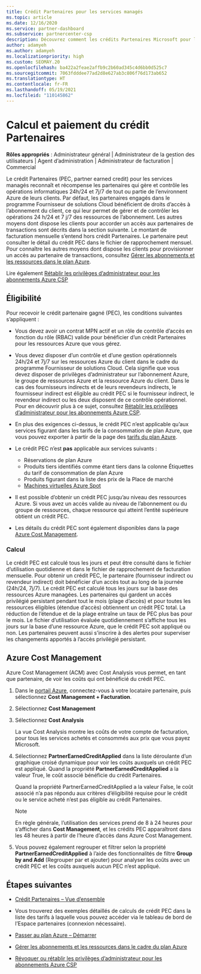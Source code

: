 ```yaml
---
title: Crédit Partenaires pour les services managés
ms.topic: article
ms.date: 12/16/2020
ms.service: partner-dashboard
ms.subservice: partnercenter-csp
description: Découvrez comment les crédits Partenaires Microsoft pour les services managés sont calculés et payés, et comment vérifier que vous êtes éligible.
author: adamyeh
ms.author: adamyeh
ms.localizationpriority: high
ms.custom: SEOMAY.20
ms.openlocfilehash: ba422a2feae2affb9c2b60ad345c4d6bb0d525c7
ms.sourcegitcommit: 7063fdddee77ad2d8e627ab3c806f76d173ab652
ms.translationtype: HT
ms.contentlocale: fr-FR
ms.lasthandoff: 05/19/2021
ms.locfileid: "110145862"
---
```

# <a name="how-the-partner-earned-credit-is-calculated-and-paid"></a>Calcul et paiement du crédit Partenaires

**Rôles appropriés** : Administrateur général | Administrateur de la gestion des utilisateurs | Agent d’administration | Administrateur de facturation | Commercial

Le crédit Partenaires (PEC, partner earned credit) pour les services managés reconnaît et récompense les partenaires qui gère et contrôle les opérations informatiques 24h/24 et 7j/7 de tout ou partie de l’environnent Azure de leurs clients. Par défaut, les partenaires engagés dans le programme Fournisseur de solutions Cloud bénéficient de droits d’accès à l’abonnement du client, ce qui leur permet de gérer et de contrôler les opérations 24 h/24 et 7 j/7 des ressources de l’abonnement. Les autres moyens dont dispose les clients pour accorder un accès aux partenaires de transactions sont décrits dans la section suivante. Le montant de facturation mensuelle s’entend hors crédit Partenaires. Le partenaire peut consulter le détail du crédit PEC dans le fichier de rapprochement mensuel. Pour connaître les autres moyens dont dispose les clients pour provisionner un accès au partenaire de transactions, consultez [Gérer les abonnements et les ressources dans le plan Azure](azure-plan-manage.md).

Lire également [Rétablir les privilèges d’administrateur pour les abonnements Azure CSP](revoke-reinstate-csp.md)

## <a name="eligibility"></a>Éligibilité

Pour recevoir le crédit partenaire gagné (PEC), les conditions suivantes s’appliquent : 

- Vous devez avoir un contrat MPN actif et un rôle de contrôle d’accès en fonction du rôle (RBAC) valide pour bénéficier d’un crédit Partenaires pour les ressources Azure que vous gérez.

- Vous devez disposer d’un contrôle et d’une gestion opérationnels 24h/24 et 7j/7 sur les ressources Azure du client dans le cadre du programme Fournisseur de solutions Cloud. Cela signifie que vous devez disposer de privilèges d’administrateur sur l’abonnement Azure, le groupe de ressources Azure et la ressource Azure du client. Dans le cas des fournisseurs indirects et de leurs revendeurs indirects, le fournisseur indirect est éligible au crédit PEC si le fournisseur indirect, le revendeur indirect ou les deux disposent de ce contrôle opérationnel. Pour en découvrir plus à ce sujet, consultez [Rétablir les privilèges d’administrateur pour les abonnements Azure CSP](./revoke-reinstate-csp.md).

- En plus des exigences ci-dessus, le crédit PEC n’est applicable qu’aux services figurant dans les tarifs de la consommation de plan Azure, que vous pouvez exporter à partir de la page des [tarifs du plan Azure](https://partner.microsoft.com/commerce/sales).

- Le crédit PEC n’est **pas** applicable aux services suivants :
    - Réservations de plan Azure
    - Produits tiers identifiés comme étant tiers dans la colonne Étiquettes du tarif de consommation de plan Azure
    - Produits figurant dans la liste des prix de la Place de marché
    - [Machines virtuelles Azure Spot](https://partner.microsoft.com/resources/collection/azure-spot-in-csp#/)

- Il est possible d’obtenir un crédit PEC jusqu’au niveau des ressources Azure. Si vous avez un accès valide au niveau de l’abonnement ou du groupe de ressources, chaque ressource qui atteint l’entité supérieure obtient un crédit PEC.

- Les détails du crédit PEC sont également disponibles dans la page [Azure Cost Management](/azure/cost-management-billing/costs/get-started-partners).

### <a name="calculation"></a>Calcul

Le crédit PEC est calculé tous les jours et peut être consulté dans le fichier d’utilisation quotidienne et dans le fichier de rapprochement de facturation mensuelle. Pour obtenir un crédit PEC, le partenaire (fournisseur indirect ou revendeur indirect) doit bénéficier d’un accès tout au long de la journée (24h/24, 7j/7). Le crédit PEC est calculé tous les jours sur la base des ressources Azure managées. Les partenaires qui gardent un accès privilégié persistant pendant tout le mois (plage d’accès) et pour toutes les ressources éligibles (étendue d’accès) obtiennent un crédit PEC total. La réduction de l’étendue et de la plage entraîne un taux de PEC plus bas pour le mois. Le fichier d’utilisation évaluée quotidiennement s’affiche tous les jours sur la base d’une ressource Azure, que le crédit PEC soit appliqué ou non. Les partenaires peuvent aussi s’inscrire à des alertes pour superviser les changements apportés à l’accès privilégié persistant.

## <a name="azure-cost-management"></a>Azure Cost Management

Azure Cost Management (ACM) avec Cost Analysis vous permet, en tant que partenaire, de voir les coûts qui ont bénéficié du crédit PEC.  

1. Dans le [portail Azure](https://portal.azure.com), connectez-vous à votre locataire partenaire, puis sélectionnez **Cost Management + Facturation**.

2. Sélectionnez **Cost Management**

3. Sélectionnez **Cost Analysis**

   La vue Cost Analysis montre les coûts de votre compte de facturation, pour tous les services achetés et consommés aux prix que vous payez Microsoft.

4. Sélectionnez **PartnerEarnedCreditApplied** dans la liste déroulante d’un graphique croisé dynamique pour voir les coûts auxquels un crédit PEC est appliqué. Quand la propriété **PartnerEarnedCreditApplied** a la valeur True, le coût associé bénéficie du crédit Partenaires. 

   Quand la propriété PartnerEarnedCreditApplied a la valeur False, le coût associé n’a pas répondu aux critères d’éligibilité requise pour le crédit ou le service acheté n’est pas éligible au crédit Partenaires.

   >[!NOTE] 
   >En règle générale, l’utilisation des services prend de 8 à 24 heures pour s’afficher dans **Cost Management**, et les crédits PEC apparaîtront dans les 48 heures à partir de l’heure d’accès dans Azure Cost Management.

5. Vous pouvez également regrouper et filtrer selon la propriété **PartnerEarnedCreditApplied** à l’aide des fonctionnalités de filtre **Group by and Add** (Regrouper par et ajouter) pour analyser les coûts avec un crédit PEC et les coûts auxquels aucun PEC n’est appliqué.

## <a name="next-steps"></a>Étapes suivantes

- [Crédit Partenaires – Vue d’ensemble](partner-earned-credit.md)

- Vous trouverez des exemples détaillés de calculs de crédit PEC dans la liste des tarifs à laquelle vous pouvez accéder via le tableau de bord de l’Espace partenaires (connexion nécessaire).

- [Passer au plan Azure – Démarrer](azure-plan-get-started.md)

- [Gérer les abonnements et les ressources dans le cadre du plan Azure](azure-plan-manage.md)

- [Révoquer ou rétablir les privilèges d’administrateur pour les abonnements Azure CSP](revoke-reinstate-csp.md)
